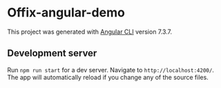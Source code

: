 # Offix-angular-demo

This project was generated with [Angular CLI](https://github.com/angular/angular-cli) version 7.3.7.

## Development server

Run `npm run start` for a dev server. Navigate to `http://localhost:4200/`. The app will automatically reload if you change any of the source files.


